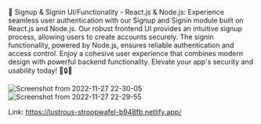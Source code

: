🔐 Signup & Signin UI/Functionality - React.js & Node.js: Experience seamless user authentication with our Signup and Signin module built on React.js and Node.js. Our robust frontend UI provides an intuitive signup process, allowing users to create accounts securely. The signin functionality, powered by Node.js, ensures reliable authentication and access control. Enjoy a cohesive user experience that combines modern design with powerful backend functionality. Elevate your app's security and usability today! 🚀🔒🔑



![Screenshot from 2022-11-27 22-30-05](https://user-images.githubusercontent.com/77974484/204149389-733b3729-0195-4722-b74a-488aaca7f250.png)
![Screenshot from 2022-11-27 22-29-55](https://user-images.githubusercontent.com/77974484/204149391-23553e4f-e83b-4877-bb2c-0f254ab9e5b8.png)


Link: https://lustrous-stroopwafel-b948fb.netlify.app/
